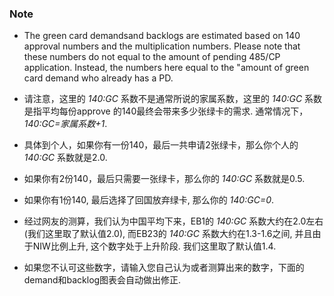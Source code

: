 ### Note
* The green card demandsand backlogs are estimated based on 140 approval numbers and the multiplication numbers. Please note that these numbers do not equal to the amount of pending 485/CP application. Instead, the numbers here equal to the "amount of green card demand who already has a PD.

* 请注意，这里的 _140:GC_ 系数不是通常所说的家属系数，这里的 _140:GC_ 系数是指平均每份approve 的140最终会带来多少张绿卡的需求. 通常情况下，_140:GC=家属系数+1_. 

* 具体到个人，如果你有一份140，最后一共申请2张绿卡，那么你个人的 _140:GC_ 系数就是2.0. 
* 如果你有2份140，最后只需要一张绿卡，那么你的 _140:GC_ 系数就是0.5. 
* 如果你有1份140, 最后选择了回国放弃绿卡, 那么你的 _140:GC=0_. 
* 经过网友的测算，我们认为中国平均下来，EB1的 _140:GC_ 系数大约在2.0左右(我们这里取了默认值2.0), 而EB23的 _140:GC_ 系数大约在1.3-1.6之间, 并且由于NIW比例上升, 这个数字处于上升阶段. 我们这里取了默认值1.4.
* 如果您不认可这些数字，请输入您自己认为或者测算出来的数字，下面的demand和backlog图表会自动做出修正.